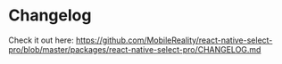 # Changelog

Check it out here: https://github.com/MobileReality/react-native-select-pro/blob/master/packages/react-native-select-pro/CHANGELOG.md

